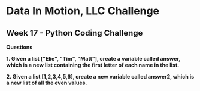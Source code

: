 # Data In Motion, LLC  Challenge

## Week 17 -  Python Coding Challenge

**Questions**

**1. Given a list ["Elie", "Tim", "Matt"], create a variable called answer, which is a new list containing the first letter of each name in the list.**

**2. Given a list [1,2,3,4,5,6], create a new variable called answer2, which is a new list of all the even values.**
